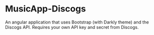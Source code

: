 # MusicApp-Discogs
An angular application that uses Bootstrap (with Darkly theme) and the Discogs API. Requires your own API key and secret from Discogs.
